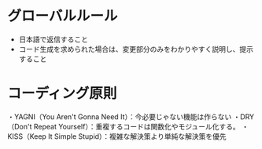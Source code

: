 # グローバルルール
- 日本語で返信すること
- コード生成を求められた場合は、変更部分のみをわかりやすく説明し、提示すること

# コーディング原則
・YAGNI（You Aren't Gonna Need It）：今必要じゃない機能は作らない
・DRY（Don't Repeat Yourself）：重複するコードは関数化やモジュール化する。
・KISS（Keep It Simple Stupid）：複雑な解決策より単純な解決策を優先
